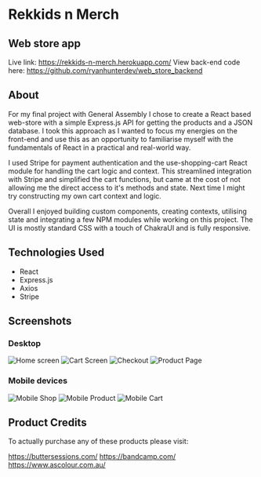 # Rekkids n Merch 
## Web store app 

Live link: https://rekkids-n-merch.herokuapp.com/
View back-end code here: https://github.com/ryanhunterdev/web_store_backend

## About

For my final project with General Assembly I chose to create a React based web-store with a simple Express.js API for getting the products and a JSON database. I took this approach as I wanted to focus my energies on the front-end and use this as an opportunity to familiarise myself with the fundamentals of React in a practical and real-world way. 

I used Stripe for payment authentication and the use-shopping-cart React module for handling the cart logic and context. This streamlined integration with Stripe and simplified the cart functions, but came at the cost of not allowing me the direct access to it's methods and state. Next time I might try constructing my own cart context and logic.

Overall I enjoyed building custom components, creating contexts, utilising state and integrating a few NPM modules while working on this project. The UI is mostly standard CSS with a touch of ChakraUI and is fully responsive.

## Technologies Used

- React
- Express.js
- Axios
- Stripe

## Screenshots 

### Desktop

![Home screen](/screenshots/home_screen.png)
![Cart Screen](/screenshots/cart_screen.png)
![Checkout](/screenshots/checkout.png)
![Product Page](/screenshots/product_page.png)

### Mobile devices

![Mobile Shop](/screenshots/mobile_shop.png)
![Mobile Product](/screenshots/mobile_product.png)
![Mobile Cart](/screenshots/mobile_cart.png)

## Product Credits

To actually purchase any of these products please visit: 

https://buttersessions.com/
https://bandcamp.com/
https://www.ascolour.com.au/